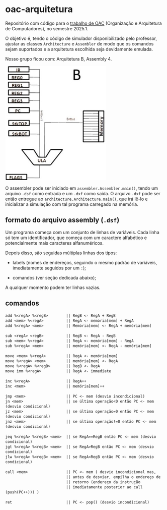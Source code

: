 # oac-arquitetura

Repositório com código para o [trabalho de
OAC](https://sites.google.com/site/alvarodegas/degas-home-page/acad%C3%AAmico/disciplinas/2025-1/organiza%C3%A7%C3%A3o-e-arquitetura-de-computadores)
(Organização e Arquitetura de Computadores), no semestre 2025.1.

O objetivo é, tendo o código de simulador disponibilizado pelo
professor, ajustar as classes `Architecture` e `Assembler` de modo que
os comandos sejam suportados e a arquitetura escolhida seja devidamente
emulada.

Nosso grupo ficou com: Arquitetura B, Assembly 4.

![](arq_b.jpeg)

O assembler pode ser iniciado em `assembler.Assembler.main()`, tendo um
arquivo `.dsf` como entrada e um `.dxf` como saída. O arquivo `.dxf`
pode ser então entregue ao `architecture.Architecture.main()`, que irá
lê-lo e inicializar a simulação com tal programa carregado na memória.

## formato do arquivo assembly (`.dsf`)

Um programa começa com um conjunto de linhas de variáveis. Cada linha só
tem um identificador, que começa com um caractere alfabético e
potencialmente mais caracteres alfanuméricos.

Depois disso, são seguidas múltiplas linhas dos tipos:

- labels (nomes de endereços, seguindo o mesmo padrão de variáveis,
  imediatamente seguidos por um `:`);

- comandos (ver seção dedicada abaixo);

A qualquer momento podem ter linhas vazias.

## comandos

```
add %<regA> %<regB>        || RegB <- RegA + RegB
add <mem> %<regA>          || RegA <- memória[mem] + RegA
add %<regA> <mem>          || Memória[mem] <- RegA + memória[mem]

sub <regA> <regB>          || RegB <- RegA - RegB
sub <mem> %<regA>          || RegA <- memória[mem] - RegA
sub %<regA> <mem>          || memória[mem] <- RegA - memória[mem]

move <mem> %<regA>         || RegA <- memória[mem]
move %<regA> <mem>         || memória[mem] <- RegA
move %<regA> %<regB>       || RegB <- RegA
move imm %<regA>           || RegA <- immediate

inc %<regA>                || RegA++
inc <mem>                  || memória[mem]++

jmp <mem>                  || PC <- mem (desvio incondicional)
jn <mem>                   || se última operação<0 então PC <- mem (desvio condicional)
jz <mem>                   || se última operação=0 então PC <- mem (desvio condicional)
jnz <mem>                  || se última operação!=0 então PC <- mem (desvio condicional)

jeq %<regA> %<regB> <mem>  || se RegA==RegB então PC <- mem (desvio condicional)
jgt %<regA> %<regB> <mem>  || se RegA>RegB então PC <- mem (desvio condicional)
jlw %<regA> %<regB> <mem>  || se RegA<RegB então PC <- mem (desvio condicional)

call <mem>                 || PC <- mem ( desvio incondicional mas,
                           || antes de desviar, empilha o endereço de
                           || retorno (endereço da instrução
                           || imediatamente posterior ao call (push(PC++))) )

ret                        || PC <- pop() (desvio incondicional)
```
